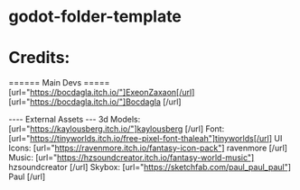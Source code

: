# godot-folder-template


# Credits:
====== Main Devs =====
[url="https://bocdagla.itch.io/"]ExeonZaxaon[/url]
[url="https://bocdagla.itch.io/"]Bocdagla [/url]

---- External Assets ---
3d Models: [url="https://kaylousberg.itch.io/"]kaylousberg [/url]
Font: [url="https://tinyworlds.itch.io/free-pixel-font-thaleah"]tinyworlds[/url]
UI Icons: [url="https://ravenmore.itch.io/fantasy-icon-pack"] ravenmore [/url]
Music: [url="https://hzsoundcreator.itch.io/fantasy-world-music"] hzsoundcreator [/url]
Skybox: [url="https://sketchfab.com/paul_paul_paul"] Paul [/url]
